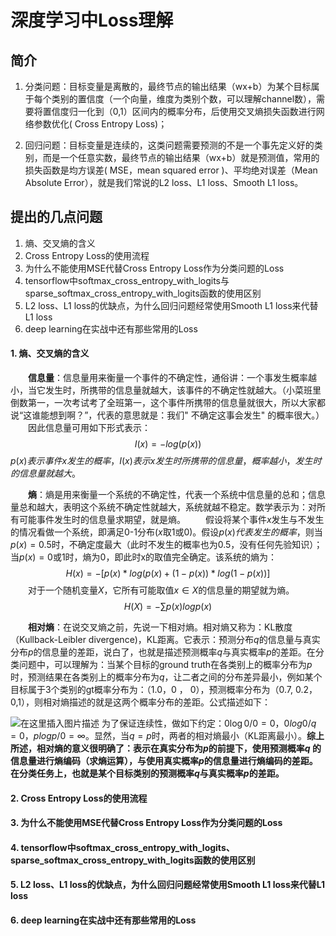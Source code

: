 # 深度学习中Loss理解
## 简介

1. 分类问题：目标变量是离散的，最终节点的输出结果（wx+b）为某个目标属于每个类别的置信度（一个向量，维度为类别个数，可以理解channel数），需要将置信度归一化到（0,1）区间内的概率分布，后使用交叉熵损失函数进行网络参数优化( Cross Entropy Loss)；

2. 回归问题：目标变量是连续的，这类问题需要预测的不是一个事先定义好的类别，而是一个任意实数，最终节点的输出结果（wx+b）就是预测值，常用的损失函数是均方误差( MSE，mean squared error )、平均绝对误差（Mean Absolute Error），就是我们常说的L2 loss、L1 loss、Smooth L1 loss。

## 提出的几点问题
1. 熵、交叉熵的含义
2. Cross Entropy Loss的使用流程
3. 为什么不能使用MSE代替Cross Entropy Loss作为分类问题的Loss
4. tensorflow中softmax_cross_entropy_with_logits与sparse_softmax_cross_entropy_with_logits函数的使用区别
5. L2 loss、L1 loss的优缺点，为什么回归问题经常使用Smooth L1 loss来代替L1 loss
6. deep learning在实战中还有那些常用的Loss

#### 1. 熵、交叉熵的含义
&emsp;&emsp;**信息量**：信息量用来衡量一个事件的不确定性，通俗讲：一个事发生概率越小，当它发生时，所携带的信息量就越大，该事件的不确定性就越大。（小菜班里倒数第一，一次考试考了全班第一，这个事件所携带的信息量就很大，所以大家都说“这谁能想到啊？”，代表的意思就是：我们" 不确定这事会发生" 的概率很大。）
&emsp;&emsp;因此信息量可用如下形式表示： 
	$$I(x) = -log(p(x))$$
	$p(x)表示事件x发生的概率，I(x)表示x发生时所携带的信息量，概率越小，发生时的信息量就越大。$
	
&emsp;&emsp;**熵**：熵是用来衡量一个系统的不确定性，代表一个系统中信息量的总和；信息量总和越大，表明这个系统不确定性就越大，系统就越不稳定。数学表示为：对所有可能事件发生时的信息量求期望，就是熵。
&emsp;&emsp;假设将某个事件$x$发生与不发生的情况看做一个系统，即满足0-1分布($x$取1或0)。假设$p(x)代表发生的概率$，则当$p(x)=0.5$时，不确定度最大（此时不发生的概率也为0.5，没有任何先验知识）；当$p(x)=0$或1时，熵为0，即此时x的取值完全确定。该系统的熵为：
$$H(x)=-[p(x)*log(p(x)+(1-p(x))*log(1-p(x))]$$
&emsp;&emsp;对于一个随机变量$X$，它所有可能取值$x\in X$的信息量的期望就为熵。
$$H(X)=-\sum p(x)logp(x)$$

&emsp;&emsp;**相对熵**：在说交叉熵之前，先说一下相对熵。相对熵又称为：KL散度（Kullback-Leibler divergence)，KL距离。它表示：预测分布$q$的信息量与真实分布$p$的信息量的差距，说白了，也就是描述预测概率$q$与真实概率$p$的差距。在分类问题中，可以理解为：当某个目标的ground truth在各类别上的概率分布为$p$时，预测结果在各类别上的概率分布为$q$，让二者之间的分布差异最小，例如某个目标属于3个类别的gt概率分布为：（1.0，0 ， 0），预测概率分布为（0.7,  0.2，0,1），则相对熵描述的就是这两个概率分布的差距。公式描述如下：

![在这里插入图片描述](https://img-blog.csdnimg.cn/20190410194639381.PNG?x-oss-process=image/watermark,type_ZmFuZ3poZW5naGVpdGk,shadow_10,text_aHR0cHM6Ly9ibG9nLmNzZG4ubmV0L3FxXzMzNDQwMDQ5,size_16,color_FFFFFF,t_70)
为了保证连续性，做如下约定：$0\log0/0 = 0，0log0/q = 0，plogp/0=\infty$。显然，当$q=p$时，两者的相对熵最小（KL距离最小）。**综上所述，相对熵的意义很明确了：表示在真实分布为$p$的前提下，使用预测概率$q$ 的信息量进行熵编码（求熵运算），与使用真实概率$p$的信息量进行熵编码的差距。在分类任务上，也就是某个目标类别的预测概率$q$与真实概率$p$的差距。**
		
						

#### 2. Cross Entropy Loss的使用流程
#### 3. 为什么不能使用MSE代替Cross Entropy Loss作为分类问题的Loss
#### 4. tensorflow中softmax_cross_entropy_with_logits、sparse_softmax_cross_entropy_with_logits函数的使用区别
#### 5. L2 loss、L1 loss的优缺点，为什么回归问题经常使用Smooth L1 loss来代替L1 loss
#### 6. deep learning在实战中还有那些常用的Loss

